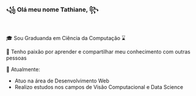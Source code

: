 ### ꧁ Olá meu nome Tathiane, ꧂

<br/>

🎓 Sou Graduanda em Ciência da Computação ⌛

💜 Tenho paixão por aprender e compartilhar meu conhecimento com outras pessoas

📅 Atualmente:
  - Atuo na área de Desenvolvimento Web
  - Realizo estudos nos campos de Visão Computacional e Data Science

<!--
**Trsouza/Trsouza** is a ✨ _special_ ✨ repository because its `README.md` (this file) appears on your GitHub profile.

Here are some ideas to get you started:

- 🔭 I’m currently working on ...
- 🌱 I’m currently learning ...
- 👯 I’m looking to collaborate on ...
- 🤔 I’m looking for help with ...
- 💬 Ask me about ...
- 📫 How to reach me: ...
- 😄 Pronouns: ...
- ⚡ Fun fact: ...
-->
